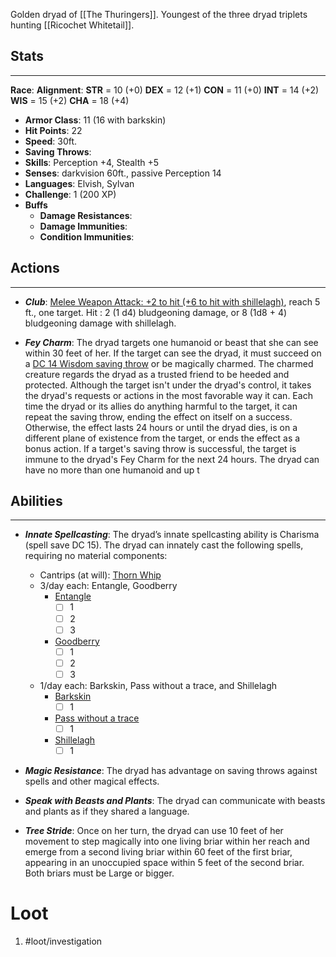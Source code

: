Golden dryad of [[The Thuringers]].
Youngest of the three dryad triplets hunting [[Ricochet Whitetail]].

## Stats
---
**Race**:
**Alignment**:
	**STR** = 10 (+0)
	**DEX** = 12 (+1)
	**CON** = 11 (+0)
	**INT** = 14 (+2)
	**WIS** = 15 (+2)
	**CHA** = 18 (+4)
-   **Armor Class**: 11 (16 with barkskin)
-   **Hit Points**: 22
-   **Speed**: 30ft.
-   **Saving Throws**:
-   **Skills**: Perception +4, Stealth +5
-   **Senses**: darkvision 60ft., passive Perception 14
-   **Languages**: Elvish, Sylvan
-   **Challenge**: 1 (200 XP)
-   **Buffs**
	-   **Damage Resistances**:
	-   **Damage Immunities**:
	-   **Condition Immunities**:

## Actions
---
- ***Club***: <u>Melee Weapon Attack: +2 to hit (+6 to hit with shillelagh)</u>, reach 5 ft., one target. Hit : 2 (1 d4) bludgeoning damage, or 8 (1d8 + 4) bludgeoning damage with shillelagh.  

- ***Fey Charm***: The dryad targets one humanoid or beast that she can see within 30 feet of her. If the target can see the dryad, it must succeed on a <u>DC 14 Wisdom saving throw</u> or be magically charmed. The charmed creature regards the dryad as a trusted friend to be heeded and protected. Although the target isn't under the dryad's control, it takes the dryad's requests or actions in the most favorable way it can. Each time the dryad or its allies do anything harmful to the target, it can repeat the saving throw, ending the effect on itself on a success. Otherwise, the effect lasts 24 hours or until the dryad dies, is on a different plane of existence from the target, or ends the effect as a bonus action. If a target's saving throw is successful, the target is immune to the dryad's Fey Charm for the next 24 hours. The dryad can have no more than one humanoid and up t

## Abilities
---
-  ***Innate Spellcasting***: The dryad’s innate spellcasting ability is Charisma (spell save DC 15). The dryad can innately cast the following spells, requiring no material components:
	- Cantrips (at will): [Thorn Whip](http://dnd5e.wikidot.com/spell:thorn-whip)
	- 3/day each: Entangle, Goodberry
		- [Entangle](https://roll20.net/compendium/dnd5e/Spells:Entangle/#h-Entangle) 
			- [ ] 1
			- [ ] 2
			- [ ] 3
		- [Goodberry](https://roll20.net/compendium/dnd5e/Spells:Goodberry#content)
			- [ ] 1
			- [ ] 2
			- [ ] 3
	- 1/day each: Barkskin, Pass without a trace, and Shillelagh
		- [Barkskin](https://roll20.net/compendium/dnd5e/Spells:Barkskin#content)
			- [ ] 1
		- [Pass without a trace](https://roll20.net/compendium/dnd5e/Spells:Pass%20without%20Trace#content)
			- [ ] 1
		- [Shillelagh](https://roll20.net/compendium/dnd5e/Spells:Shillelagh#content)
			- [ ] 1

- ***Magic Resistance***: The dryad has advantage on saving throws against spells and other magical effects.

- ***Speak with Beasts and Plants***: The dryad can communicate with beasts and plants as if they shared a language.

- ***Tree Stride***: Once on her turn, the dryad can use 10 feet of her movement to step magically into one living briar within her reach and emerge from a second living briar within 60 feet of the first briar, appearing in an unoccupied space within 5 feet of the second briar. Both briars must be Large or bigger.

# Loot
1. #loot/investigation 
	